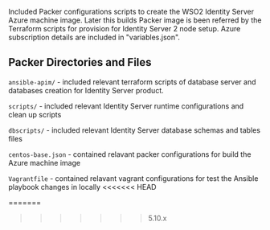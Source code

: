 Included Packer configurations scripts to create the WSO2 Identity Server Azure machine image. Later this builds Packer image is been referred by the Terraform scripts for provision for Identity Server 2 node setup.
Azure subscription details are included in "variables.json".


Packer Directories and Files
----------------

`ansible-apim/` - 
    included relevant terraform scripts of database server and databases creation for Identity Server product.

`scripts/` - 
    included relevant Identity Server runtime configurations and clean up scripts
    
`dbscripts/` - 
    included relevant Identity Server database schemas and tables files
    
`centos-base.json` - 
    contained relavant packer configurations for build the Azure machine image
    
`Vagrantfile` - 
    contained relavant vagrant configurations for test the Ansible playbook changes in locally
<<<<<<< HEAD


=======
>>>>>>> 5.10.x
